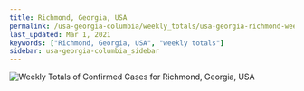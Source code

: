 ```yaml
---
title: Richmond, Georgia, USA
permalink: /usa-georgia-columbia/weekly_totals/usa-georgia-richmond-weekly_totals.html
last_updated: Mar 1, 2021
keywords: ["Richmond, Georgia, USA", "weekly totals"]
sidebar: usa-georgia-columbia_sidebar
---
```


![Weekly Totals of Confirmed Cases for Richmond, Georgia, USA](/covid_tracker/images/graphs/usa-georgia-richmond-weekly_totals_graph.png)
